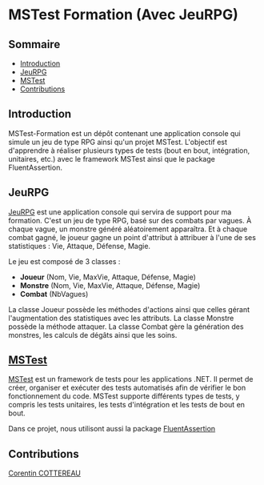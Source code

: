 # MSTest Formation (Avec JeuRPG)

## Sommaire

- [Introduction](#introduction)
- [JeuRPG](#jeurpg)
- [MSTest](#mstest)
- [Contributions](#contributions)

## Introduction

MSTest-Formation est un dépôt contenant une application console qui simule un jeu de type RPG ainsi qu'un projet MSTest. L'objectif est d'apprendre à réaliser plusieurs types de tests (bout en bout, intégration, unitaires, etc.) avec le framework MSTest ainsi que le package FluentAssertion.

## JeuRPG

[JeuRPG](https://github.com/Corentin-cott/MSTest-Formation/tree/main/JeuRPG) est une application console qui servira de support pour ma formation. C'est un jeu de type RPG, basé sur des combats par vagues. À chaque vague, un monstre généré aléatoirement apparaîtra. Et à chaque combat gagné, le joueur gagne un point d'attribut à attribuer à l'une de ses statistiques : Vie, Attaque, Défense, Magie.

Le jeu est composé de 3 classes :
- **Joueur** (Nom, Vie, MaxVie, Attaque, Défense, Magie)
- **Monstre** (Nom, Vie, MaxVie, Attaque, Défense, Magie)
- **Combat** (NbVagues)

La classe Joueur possède les méthodes d'actions ainsi que celles gérant l'augmentation des statistiques avec les attributs.
La classe Monstre possède la méthode attaquer.
La classe Combat gère la génération des monstres, les calculs de dégâts ainsi que les soins.

## [MSTest](https://learn.microsoft.com/fr-fr/dotnet/core/testing/unit-testing-with-mstest)

[MSTest](https://github.com/Corentin-cott/MSTest-Formation/tree/main/MSTest) est un framework de tests pour les applications .NET. Il permet de créer, organiser et exécuter des tests automatisés afin de vérifier le bon fonctionnement du code. MSTest supporte différents types de tests, y compris les tests unitaires, les tests d'intégration et les tests de bout en bout.

Dans ce projet, nous utilisont aussi la package [FluentAssertion](https://fluentassertions.com/)

## Contributions

[Corentin COTTEREAU](https://github.com/Corentin-cott)
